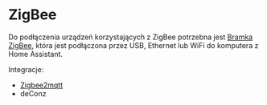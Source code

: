 # ZigBee
Do podłączenia urządzeń korzystających z ZigBee potrzebna jest [Bramka ZigBee](../sprzęt/rodzaje/Bramki%20ZigBee), która jest podłączona przez USB, Ethernet lub WiFi do komputera z Home Assistant.

Integracje: 
* [Zigbee2mqtt](Zigbee2mqtt)
* deConz

